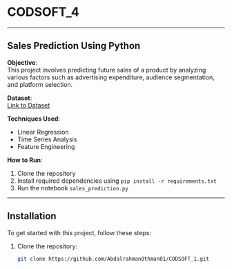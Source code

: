 # CODSOFT_4

---

## Sales Prediction Using Python

**Objective**:  
This project involves predicting future sales of a product by analyzing various factors such as advertising expenditure, audience segmentation, and platform selection.

**Dataset**:  
[Link to Dataset]([https://www.kaggle.com/datasets/yasserh/titanic-dataset](https://www.kaggle.com/code/ashydv/sales-prediction-simple-linear-regression/input))

**Techniques Used**:  
- Linear Regression
- Time Series Analysis
- Feature Engineering

**How to Run**:
1. Clone the repository
2. Install required dependencies using `pip install -r requirements.txt`
3. Run the notebook `sales_prediction.py`

---

## Installation

To get started with this project, follow these steps:

1. Clone the repository:
   ```bash
   git clone https://github.com/AbdalrahmanOthman01/CODSOFT_1.git
